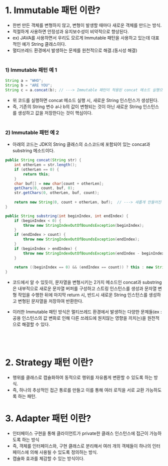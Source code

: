 
# 1. Immutable 패턴 이란?
- 한번 만든 객체를 변형하지 않고, 변형이 발생할 때마다 새로운 객체를 만드는 방식.
- 적절하게 사용하면 안정성과 유지보수성이 비약적으로 향상된다.
- ex) JAVA를 사용하면서 우리도 모르게 Immutable 패턴을 사용하고 있는데 대표적인 예가 String 클래스이다.
- 멀티쓰레드 환경에서 발생하는 문제를 원천적으로 해결.(동시성 해결)<br/><br/>


### 1) Immutable 패턴 예 1
```Java
String a = "WHO";
String b = "ARE YOU";
String c = a.concat(b); // ---> Immutable 패턴이 적용된 concat 메소드 실행으로 새로운 String 인스턴스가 생성되어 c에 인스턴스 참조 값이 저장. 
```
- 위 코드를 실행하면 concat 메소드 실행 시, 새로운 String 인스턴스가 생성된다. 
- 즉, 기존의 String 변수 a나 b의 값이 변형되는 것이 아닌 새로운 String 인스턴스를 생성하고 값을 저장한다는 것이 핵심이다.<br/><br/>



### 2) Immutable 패턴 예 2
- 아래의 코드는 JDK의 String 클래스의 소스코드에 포함되어 있는 concat과 substring 메소드이다.
```Java
public String concat(String str) {
    int otherLen = str.length();
    if (otherLen == 0) {
        return this;
    }
    char buf[] = new char[count + otherLen];
    getChars(0, count, buf, 0);
    str.getChars(0, otherLen, buf, count);
    
    return new String(0, count + otherLen, buf);  // ---> 새롭게 만들어진 문자들이 할당된 String 인스턴스를 새로 생성하여 반환.
}

public String substring(int beginIndex, int endIndex) {
    if (beginIndex < 0) {
        throw new StringIndexOutOfBoundsException(beginIndex);
    }
    if (endIndex > count) {
        throw new StringIndexOutOfBoundsException(endIndex);
    }
    if (beginIndex > endIndex) {
        throw new StringIndexOutOfBoundsException(endIndex - beginIndex);
    }
    
    return ((beginIndex == 0) && (endIndex == count)) ? this : new String(offset + beginIndex, endIndex - beginIndex, value);   // ---> 새롭게 만들어진 문자들이 할당된 String 인스턴스를 새로 생성하여 반환.
}
```
- 코드에서 알 수 있듯이, 문자열을 변형시키는 2가지 메소드인 concat과 substring은 내부적으로 새로운 문자열 버퍼를 구성하고 스트링 인스턴스를 생성과 문자열 변형 작업을 수행한 뒤에 마지막 return 시, 반드시 새로운 String 인스턴스를 생성하고 변형된 문자열을 저장하여 반환한다. 


- 이러한 Immutable 패턴 방식은 멀티쓰레드 환경에서 발생하는 다양한 문제들(ex : 공용 인스턴스의 값 변화로 인해 다른 쓰레드에 원치않는 영향을 끼치는)을 원천적으로 해결할 수 있다.<br/><br/><br/><br/>


# 2. Strategy 패턴 이란?
- 행위를 클래스로 캡슐화하여 동적으로 행위를 자유롭게 변환할 수 있도록 하는 방식.
- 즉, 하나의 추상적인 접근 통로를 만들고 이를 통해 여러 로직을 서로 교환 가능하도록 하는 패턴.


# 3. Adapter 패턴 이란?
- 인터페이스 구현을 통해 클라이언트가 private한 클래스 인스턴스에 접근이 가능하도록 하는 방식
- 즉, 객체를 인터페이스와, 구현 클래스로 분리해서 여러 개의 객체들이 하나의 인터페이스에 의해 사용될 수 있도록 정의하는 방식.
- 캡슐화 효과를 체감할 수 있는 방식이다. 

